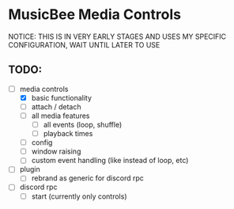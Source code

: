 # MusicBee Media Controls

NOTICE: THIS IS IN VERY EARLY STAGES AND USES MY SPECIFIC CONFIGURATION, WAIT UNTIL LATER TO USE

## TODO:

- [ ] media controls
  - [x] basic functionality
  - [ ] attach / detach
  - [ ] all media features
    - [ ] all events (loop, shuffle)
    - [ ] playback times
  - [ ] config
  - [ ] window raising
  - [ ] custom event handling (like instead of loop, etc)
- [ ] plugin
  - [ ] rebrand as generic for discord rpc
- [ ] discord rpc
  - [ ] start (currently only controls)
